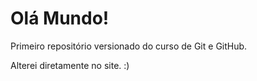 # Olá Mundo!
 Primeiro repositório versionado do curso de Git e GitHub.

 Alterei diretamente no site. :)
